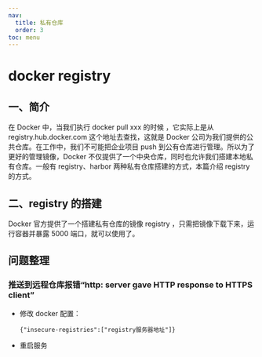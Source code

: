```yaml
---
nav:
  title: 私有仓库
  order: 3
toc: menu
---
```


# docker registry

## 一、简介

在 Docker 中，当我们执行 docker pull xxx 的时候 ，它实际上是从 registry.hub.docker.com 这个地址去查找，这就是 Docker 公司为我们提供的公共仓库。在工作中，我们不可能把企业项目 push 到公有仓库进行管理。所以为了更好的管理镜像，Docker 不仅提供了一个中央仓库，同时也允许我们搭建本地私有仓库。一般有 registry、harbor 两种私有仓库搭建的方式，本篇介绍 registry 的方式。

## 二、registry 的搭建

Docker 官方提供了一个搭建私有仓库的镜像 registry ，只需把镜像下载下来，运行容器并暴露 5000 端口，就可以使用了。

## 问题整理

### 推送到远程仓库报错“http: server gave HTTP response to HTTPS client”

- 修改 docker 配置：

  ```
  {"insecure-registries":["registry服务器地址"]}
  ```

- 重启服务

###
